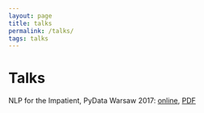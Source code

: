 ```yaml
---
layout: page
title: talks
permalink: /talks/
tags: talks
---
```

# Talks

  NLP for the Impatient, PyData Warsaw 2017: [online](/talks/pydata), [PDF](/talks/pydata/pydata.pdf)
